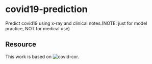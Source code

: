 # covid19-prediction
Predict covid19 using x-ray and clinical notes.(NOTE: just for model practice, NOT for medical use)


## Resource
This work is based on ![covid-cxr](https://github.com/aildnont/covid-cxr).
